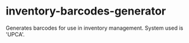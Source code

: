 # inventory-barcodes-generator
Generates barcodes for use in inventory management. System used is 'UPCA'.
